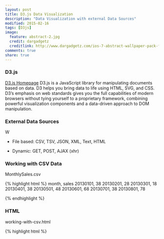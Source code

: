 ```yaml
---
layout: post
title: D3.js Data Visualization
description: "Data Visualization with external Data Sources"
modified: 2015-02-16
tags: [D3js]
image:
  feature: abstract-2.jpg
  credit: dargadgetz
  creditlink: http://www.dargadgetz.com/ios-7-abstract-wallpaper-pack-for-iphone-5-and-ipod-touch-retina/
comments: true
share: true  
---
```

### D3.js
[D3.js Homepage](http://d3js.org/) 
D3.js is a JavaScript library for manipulating documents based on data. D3 helps you bring data to life using HTML, SVG, and CSS. D3’s emphasis on web standards gives you the full capabilities of modern browsers without tying yourself to a proprietary framework, combining powerful visualization components and a data-driven approach to DOM manipulation.

### External Data Sources
W
* File based: CSV, TSV, JSON, XML, Text, HTML

* Dynamic: GET, POST, AJAX (xhr)


### Working with CSV Data

MonthlySales.csv

{% highlight html %}
month, sales
20130101, 38
20130201, 28
20130301, 18
20130401, 38
20130501, 48
20130601, 68
20130701, 38
20130801, 78


{% endhighlight %}

### HTML

working-with-csv.html

{% highlight html %}

<!DOCTYPE html PUBLIC "-//W3C//DTD XHTML 1.0 Transitional//EN" "http://www.w3.org/TR/xhtml1/DTD/xhtml1-transitional.dtd">
<html>
  <head>
    <script src="http://d3js.org/d3.v3.min.js" charset="utf-8"></script>
  </head>
  <body>
    <script>      
      var h = 100;
      var w = 400;
      var ds; // global var for data
      
      function buildLine() {
      
        var lineFun = d3.svg.line()
                        .x(function (d) { return ((d.month-20130001)/3.25); })
                        .y(function (d) { return h-d.sales; })
                        .interpolate("linear");
      
        var svg = d3.select("body").append("svg").attr({ width:w, height:h });
      
        var viz = svg.append("path")
                     .attr({
                       d: lineFun(ds),
                       "stroke" : "purple",
                       "stroke-width": 2,
                       "fill": "none"
                     });  
      }
      
      d3.csv("MonthlySales.csv", function(error, data) {
        if(error) {
          console.log(error);
        } else {
          console.log(data);
          ds = data;
        }

        buildLine();
      
      });
      
    </script>
  </body>
</html>

{% endhighlight %}


